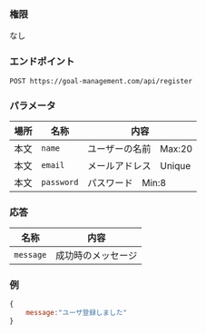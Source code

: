 ### 権限
なし

### エンドポイント
```
POST https://goal-management.com/api/register
```

### パラメータ
| 場所  | 名称         | 内容             |
|-----|------------|----------------|
| 本文  | `name`     | ユーザーの名前　Max:20 |
| 本文  | `email`    | メールアドレス　Unique |
| 本文  | `password` | パスワード　Min:8    |

### 応答
| 名称        | 内容            |
|-----------|---------------|
| `message` | 成功時のメッセージ |

### 例
```js
{
    message:"ユーザ登録しました"
}
```

